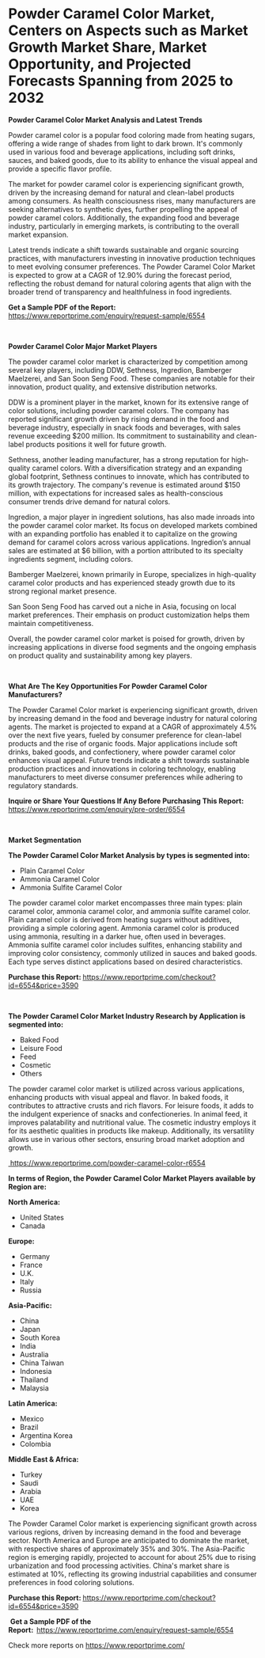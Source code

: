 <p><h1>Powder Caramel Color Market, Centers on Aspects such as Market Growth Market Share, Market Opportunity, and Projected Forecasts Spanning from 2025 to 2032</h1></p><p><strong>Powder Caramel Color Market Analysis and Latest Trends</strong></p>
<p><p>Powder caramel color is a popular food coloring made from heating sugars, offering a wide range of shades from light to dark brown. It's commonly used in various food and beverage applications, including soft drinks, sauces, and baked goods, due to its ability to enhance the visual appeal and provide a specific flavor profile. </p><p>The market for powder caramel color is experiencing significant growth, driven by the increasing demand for natural and clean-label products among consumers. As health consciousness rises, many manufacturers are seeking alternatives to synthetic dyes, further propelling the appeal of powder caramel colors. Additionally, the expanding food and beverage industry, particularly in emerging markets, is contributing to the overall market expansion.</p><p>Latest trends indicate a shift towards sustainable and organic sourcing practices, with manufacturers investing in innovative production techniques to meet evolving consumer preferences. The Powder Caramel Color Market is expected to grow at a CAGR of 12.90% during the forecast period, reflecting the robust demand for natural coloring agents that align with the broader trend of transparency and healthfulness in food ingredients.</p></p>
<p><strong>Get a Sample PDF of the Report:&nbsp;</strong> <a href="https://www.reportprime.com/enquiry/request-sample/6554?utm_campaign=3518&utm_medium=2&utm_source=Github&utm_content=ia&utm_term=19032025&utm_id=powder-caramel-color">https://www.reportprime.com/enquiry/request-sample/6554</a></p>
<p>&nbsp;</p>
<p><strong>Powder Caramel Color Major Market Players</strong></p>
<p><p>The powder caramel color market is characterized by competition among several key players, including DDW, Sethness, Ingredion, Bamberger Maelzerei, and San Soon Seng Food. These companies are notable for their innovation, product quality, and extensive distribution networks.</p><p>DDW is a prominent player in the market, known for its extensive range of color solutions, including powder caramel colors. The company has reported significant growth driven by rising demand in the food and beverage industry, especially in snack foods and beverages, with sales revenue exceeding $200 million. Its commitment to sustainability and clean-label products positions it well for future growth.</p><p>Sethness, another leading manufacturer, has a strong reputation for high-quality caramel colors. With a diversification strategy and an expanding global footprint, Sethness continues to innovate, which has contributed to its growth trajectory. The company's revenue is estimated around $150 million, with expectations for increased sales as health-conscious consumer trends drive demand for natural colors.</p><p>Ingredion, a major player in ingredient solutions, has also made inroads into the powder caramel color market. Its focus on developed markets combined with an expanding portfolio has enabled it to capitalize on the growing demand for caramel colors across various applications. Ingredion’s annual sales are estimated at $6 billion, with a portion attributed to its specialty ingredients segment, including colors.</p><p>Bamberger Maelzerei, known primarily in Europe, specializes in high-quality caramel color products and has experienced steady growth due to its strong regional market presence.</p><p>San Soon Seng Food has carved out a niche in Asia, focusing on local market preferences. Their emphasis on product customization helps them maintain competitiveness.</p><p>Overall, the powder caramel color market is poised for growth, driven by increasing applications in diverse food segments and the ongoing emphasis on product quality and sustainability among key players.</p></p>
<p>&nbsp;</p>
<p><strong>What Are The Key Opportunities For Powder Caramel Color Manufacturers?</strong></p>
<p><p>The Powder Caramel Color market is experiencing significant growth, driven by increasing demand in the food and beverage industry for natural coloring agents. The market is projected to expand at a CAGR of approximately 4.5% over the next five years, fueled by consumer preference for clean-label products and the rise of organic foods. Major applications include soft drinks, baked goods, and confectionery, where powder caramel color enhances visual appeal. Future trends indicate a shift towards sustainable production practices and innovations in coloring technology, enabling manufacturers to meet diverse consumer preferences while adhering to regulatory standards.</p></p>
<p><strong>Inquire or Share Your Questions If Any Before Purchasing This Report:</strong> <a href="https://www.reportprime.com/enquiry/pre-order/6554?utm_campaign=3518&utm_medium=2&utm_source=Github&utm_content=ia&utm_term=19032025&utm_id=powder-caramel-color">https://www.reportprime.com/enquiry/pre-order/6554</a></p>
<p>&nbsp;</p>
<p><strong>Market Segmentation</strong></p>
<p><strong>The Powder Caramel Color Market Analysis by types is segmented into:</strong></p>
<p><ul><li>Plain Caramel Color</li><li>Ammonia Caramel Color</li><li>Ammonia Sulfite Caramel Color</li></ul></p>
<p><p>The powder caramel color market encompasses three main types: plain caramel color, ammonia caramel color, and ammonia sulfite caramel color. Plain caramel color is derived from heating sugars without additives, providing a simple coloring agent. Ammonia caramel color is produced using ammonia, resulting in a darker hue, often used in beverages. Ammonia sulfite caramel color includes sulfites, enhancing stability and improving color consistency, commonly utilized in sauces and baked goods. Each type serves distinct applications based on desired characteristics.</p></p>
<p><strong>Purchase this Report:&nbsp;</strong><a href="https://www.reportprime.com/checkout?id=6554&price=3590&utm_campaign=3518&utm_medium=2&utm_source=Github&utm_content=ia&utm_term=19032025&utm_id=powder-caramel-color">https://www.reportprime.com/checkout?id=6554&price=3590</a></p>
<p>&nbsp;</p>
<p><strong>The Powder Caramel Color Market Industry Research by Application is segmented into:</strong></p>
<p><ul><li>Baked Food</li><li>Leisure Food</li><li>Feed</li><li>Cosmetic</li><li>Others</li></ul></p>
<p><p>The powder caramel color market is utilized across various applications, enhancing products with visual appeal and flavor. In baked foods, it contributes to attractive crusts and rich flavors. For leisure foods, it adds to the indulgent experience of snacks and confectioneries. In animal feed, it improves palatability and nutritional value. The cosmetic industry employs it for its aesthetic qualities in products like makeup. Additionally, its versatility allows use in various other sectors, ensuring broad market adoption and growth.</p></p>
<p><a href="https://www.reportprime.com/powder-caramel-color-r6554?utm_campaign=3518&utm_medium=2&utm_source=Github&utm_content=ia&utm_term=19032025&utm_id=powder-caramel-color">&nbsp;https://www.reportprime.com/powder-caramel-color-r6554</a></p>
<p><strong>In terms of Region, the Powder Caramel Color Market Players available by Region are:</strong></p>
<p>
    <p> <strong> North America: </strong>
        <ul>
            <li>United States</li>
            <li>Canada</li>
        </ul>
        </p> 
    <p> <strong> Europe: </strong>
        <ul>
            <li>Germany</li>
            <li>France</li>
            <li>U.K.</li>
            <li>Italy</li>
            <li>Russia</li>
        </ul>
        </p> 
    <p> <strong> Asia-Pacific: </strong>
        <ul>
            <li>China</li>
            <li>Japan</li>
            <li>South Korea</li>
            <li>India</li>
            <li>Australia</li>
            <li>China Taiwan</li>
            <li>Indonesia</li>
            <li>Thailand</li>
            <li>Malaysia</li>
        </ul>
        </p> 
    <p> <strong> Latin America: </strong>
        <ul>
            <li>Mexico</li>
            <li>Brazil</li>
            <li>Argentina Korea</li>
            <li>Colombia</li>
        </ul>
        </p> 
    <p> <strong> Middle East & Africa: </strong>
        <ul>
            <li>Turkey</li>
            <li>Saudi</li>
            <li>Arabia</li>
            <li>UAE</li>
            <li>Korea</li>
        </ul>
    </p>
    </p>
<p><p>The Powder Caramel Color market is experiencing significant growth across various regions, driven by increasing demand in the food and beverage sector. North America and Europe are anticipated to dominate the market, with respective shares of approximately 35% and 30%. The Asia-Pacific region is emerging rapidly, projected to account for about 25% due to rising urbanization and food processing activities. China's market share is estimated at 10%, reflecting its growing industrial capabilities and consumer preferences in food coloring solutions.</p></p>
<p><strong>Purchase this Report: </strong><a href="https://www.reportprime.com/checkout?id=6554&price=3590&utm_campaign=3518&utm_medium=2&utm_source=Github&utm_content=ia&utm_term=19032025&utm_id=powder-caramel-color">https://www.reportprime.com/checkout?id=6554&price=3590</a></p>
<p>&nbsp;<strong>Get a Sample PDF of the Report:&nbsp;&nbsp;</strong><a href="https://www.reportprime.com/enquiry/request-sample/6554?utm_campaign=3518&utm_medium=2&utm_source=Github&utm_content=ia&utm_term=19032025&utm_id=powder-caramel-color">https://www.reportprime.com/enquiry/request-sample/6554</a></p>
<p><strong></strong></p>
<p>Check more reports on <a href="https://www.reportprime.com/?utm_campaign=3518&utm_medium=2&utm_source=Github&utm_content=ia&utm_term=19032025&utm_id=powder-caramel-color">https://www.reportprime.com/</a></p>